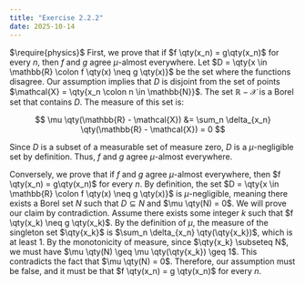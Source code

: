 ```yaml
---
title: "Exercise 2.2.2"
date: 2025-10-14
---
```

$\require{physics}$
First, we prove that if $f \qty(x_n) = g\qty(x_n)$ for every $n$, then $f$ and $g$ agree $\mu$-almost everywhere. 
Let $D = \qty{x \in \mathbb{R} \colon f \qty(x) \neq g \qty(x)}$ be the set where the functions disagree. 
Our assumption implies that $D$ is disjoint from the set of points $\mathcal{X} = \qty{x_n \colon n \in \mathbb{N}}$. 
The set $\mathbb{R} - \mathcal{X}$ is a Borel set that contains $D$. 
The measure of this set is:

$$
\mu \qty(\mathbb{R} - \mathcal{X}) &= \sum_n \delta_{x_n} \qty(\mathbb{R} - \mathcal{X}) = 0
$$

Since $D$ is a subset of a measurable set of measure zero, $D$ is a $\mu$-negligible set by definition. 
Thus, $f$ and $g$ agree $\mu$-almost everywhere. 

Conversely, we prove that if $f$ and $g$ agree $\mu$-almost everywhere, then $f \qty(x_n) = g\qty(x_n)$ for every $n$. 
By definition, the set $D = \qty{x \in \mathbb{R} \colon f \qty(x) \neq g \qty(x)}$ is $\mu$-negligible, meaning there exists a Borel set $N$ such that $D \subseteq N$ and $\mu \qty(N) = 0$. 
We will prove our claim by contradiction. 
Assume there exists some integer $k$ such that $f \qty(x_k) \neq g \qty(x_k)$. 
By the definition of $\mu$, the measure of the singleton set $\qty{x_k}$ is $\sum_n \delta_{x_n} \qty(\qty{x_k})$, which is at least $1$. 
By the monotonicity of measure, since $\qty{x_k} \subseteq N$, we must have $\mu \qty(N) \geq \mu \qty(\qty{x_k}) \geq 1$. 
This contradicts the fact that $\mu \qty(N) = 0$. 
Therefore, our assumption must be false, and it must be that $f \qty(x_n) = g \qty(x_n)$ for every $n$. 

